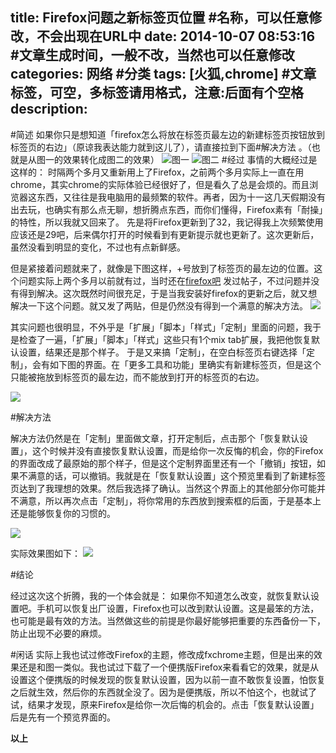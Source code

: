 title: Firefox问题之新标签页位置 #名称，可以任意修改，不会出现在URL中
date: 2014-10-07 08:53:16 #文章生成时间，一般不改，当然也可以任意修改
categories: 网络 #分类
tags: [火狐,chrome] #文章标签，可空，多标签请用格式，注意:后面有个空格
description: 
---
#简述
如果你只是想知道「firefox怎么将放在标签页最左边的新建标签页按钮放到标签页的右边」（原谅我表达能力就到这儿了），请直接拉到下面#解决方法 。（也就是从图一的效果转化成图二的效果）
![图一](http://ww2.sinaimg.cn/large/63a3d9b7tw1el2ctvl92bj20jp02x0sw.jpg)
![图二](http://ww3.sinaimg.cn/large/63a3d9b7tw1el2cvazvifj20n301rmxf.jpg)
#经过
事情的大概经过是这样的：
时隔两个多月又重新用上了Firefox，之前两个多月实际上一直在用chrome，其实chrome的实际体验已经很好了，但是看久了总是会烦的。而且浏览器这东西，又往往是我电脑用的最频繁的软件。再者，因为十一这几天假期没有出去玩，也确实有那么点无聊，想折腾点东西，而你们懂得，Firefox素有「耐操」的特性，所以我就又回来了。
先是将Firefox更新到了32，我记得我上次频繁使用应该还是29吧，后来偶尔打开的时候看到有更新提示就也更新了。这次更新后，虽然没看到明显的变化，不过也有点新鲜感。


但是紧接着问题就来了，就像是下图这样，+号放到了标签页的最左边的位置。这个问题实际上两个多月以前就有过，当时还在[firefox吧](http://tieba.baidu.com/f?kw=firefox) 发过帖子，不过问题并没有得到解决。这次既然时间很充足，于是当我安装好firefox的更新之后，就又想解决一下这个问题。就又发了两贴，但是仍然没有得到一个满意的解决方法。
![](http://ww2.sinaimg.cn/large/63a3d9b7tw1el2ctvl92bj20jp02x0sw.jpg)



其实问题也很明显，不外乎是「扩展」「脚本」「样式」「定制」里面的问题，我于是检查了一遍，「扩展」「脚本」「样式」这些只有1个mix tab扩展，我把他恢复默认设置，结果还是那个样子。
于是又来搞「定制」，在空白标签页右键选择「定制」，会有如下图的界面。在「更多工具和功能」里确实有新建标签页，但是这个只能被拖放到标签页的最左边，而不能放到打开的标签页的右边。

![](http://ww2.sinaimg.cn/large/63a3d9b7tw1el2cvgzqegj20px05wglz.jpg)



#解决方法

解决方法仍然是在「定制」里面做文章，打开定制后，点击那个「恢复默认设置」，这个时候并没有直接恢复默认设置，而是给你一次反悔的机会，你的Firefox的界面改成了最原始的那个样子，但是这个定制界面里还有一个「撤销」按钮，如果不满意的话，可以撤销。我就是在「恢复默认设置」这个预览里看到了新建标签页达到了我理想的效果。然后我选择了确认。当然这个界面上的其他部分你可能并不满意，所以再次点击「定制」，将你常用的东西放到搜索框的后面，于是基本上还是能够恢复你的习惯的。

![](http://ww3.sinaimg.cn/large/63a3d9b7tw1el2cuzr2qnj20ql0fimy7.jpg)



实际效果图如下：
![](http://ww3.sinaimg.cn/large/63a3d9b7tw1el2cvazvifj20n301rmxf.jpg)


#结论

经过这次这个折腾，我的一个体会就是：
如果你不知道怎么改变，就恢复默认设置吧。手机可以恢复出厂设置，Firefox也可以改到默认设置。这是最笨的方法，也可能是最有效的方法。当然做这些的前提是你最好能够把重要的东西备份一下，防止出现不必要的麻烦。

#闲话
实际上我也试过修改Firefox的主题，修改成fxchrome主题，但是出来的效果还是和图一类似。我也试过下载了一个便携版Firefox来看看它的效果，就是从设置这个便携版的时候发现的恢复默认设置，因为以前一直不敢恢复设置，怕恢复之后就生效，然后你的东西就全没了。因为是便携版，所以不怕这个，也就试了试，结果才发现，原来Firefox是给你一次后悔的机会的。点击「恢复默认设置」后是先有一个预览界面的。

**以上**
